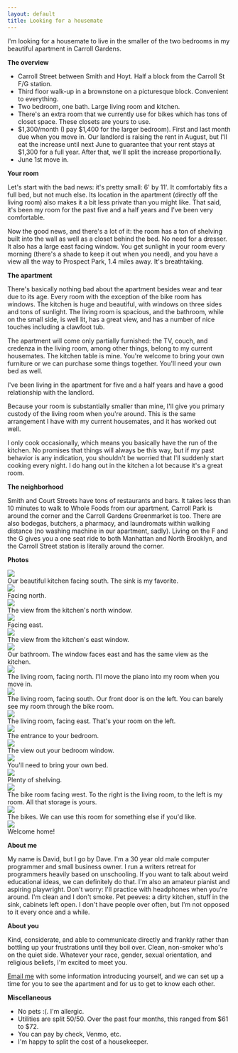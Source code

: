 ```yaml
---
layout: default
title: Looking for a housemate
---
```


I'm looking for a housemate to live in the smaller of the two bedrooms in my beautiful apartment in Carroll Gardens.

**The overview**

- Carroll Street between Smith and Hoyt. Half a block from the Carroll St F/G station.
- Third floor walk-up in a brownstone on a picturesque block. Convenient to everything.
- Two bedroom, one bath. Large living room and kitchen.
- There's an extra room that we currently use for bikes which has tons of closet space. These closets are yours to use.
- $1,300/month (I pay $1,400 for the larger bedroom). First and last month due when you move in. Our landlord is raising the rent in August, but I'll eat the increase until next June to guarantee that your rent stays at $1,300 for a full year. After that, we'll split the increase proportionally.
- June 1st move in.

**Your room**

Let's start with the bad news: it's pretty small: 6' by 11'. It comfortably fits a full bed, but not much else. Its location in the apartment (directly off the living room) also makes it a bit less private than you might like. That said, it's been my room for the past five and a half years and I've been very comfortable.

Now the good news, and there's a lot of it: the room has a ton of shelving built into the wall as well as a closet behind the bed. No need for a dresser. It also has a large east facing window. You get sunlight in your room every morning (there's a shade to keep it out when you need), and you have a view all the way to Prospect Park, 1.4 miles away. It's breathtaking.

**The apartment**

There's basically nothing bad about the apartment besides wear and tear due to its age. Every room with the exception of the bike room has windows. The kitchen is huge and beautiful, with windows on three sides and tons of sunlight. The living room is spacious, and the bathroom, while on the small side, is well lit, has a great view, and has a number of nice touches including a clawfoot tub.

The apartment will come only partially furnished: the TV, couch, and credenza in the living room, among other things, belong to my current housemates. The kitchen table is mine. You're welcome to bring your own furniture or we can purchase some things together. You'll need your own bed as well.

I've been living in the apartment for five and a half years and have a good relationship with the landlord.

Because your room is substantially smaller than mine, I'll give you primary custody of the living room when you're around. This is the same arrangement I have with my current housemates, and it has worked out well.

I only cook occasionally, which means you basically have the run of the kitchen. No promises that things will always be this way, but if my past behavior is any indication, you shouldn't be worried that I'll suddenly start cooking every night. I do hang out in the kitchen a lot because it's a great room.

**The neighborhood**

Smith and Court Streets have tons of restaurants and bars. It takes less than 10 minutes to walk to Whole Foods from our apartment. Carroll Park is around the corner and the Carroll Gardens Greenmarket is too. There are also bodegas, butchers, a pharmacy, and laundromats within walking distance (no washing machine in our apartment, sadly). Living on the F and the G gives you a one seat ride to both Manhattan and North Brooklyn, and the Carroll Street station is literally around the corner.

**Photos**

<img src="/images/housemate/kitchen_south.jpg" srcset="/images/housemate/kitchen_south@2x.jpg 2x, /images/housemate/kitchen_south@3x.jpg 3x">
<div class="image-caption">Our beautiful kitchen facing south. The sink is my favorite.</div>

<img src="/images/housemate/kitchen_north.jpg" srcset="/images/housemate/kitchen_north@2x.jpg 2x, /images/housemate/kitchen_north@3x.jpg 3x">
<div class="image-caption">Facing north.</div>

<img src="/images/housemate/kitchen_view_north.jpg" srcset="/images/housemate/kitchen_view_north@2x.jpg 2x, /images/housemate/kitchen_view_north@3x.jpg 3x">
<div class="image-caption">The view from the kitchen's north window.</div>

<img src="/images/housemate/kitchen_east.jpg" srcset="/images/housemate/kitchen_east@2x.jpg 2x, /images/housemate/kitchen_east@3x.jpg 3x">
<div class="image-caption">Facing east.</div>

<img src="/images/housemate/kitchen_view_east.jpg" srcset="/images/housemate/kitchen_view_east@2x.jpg 2x, /images/housemate/kitchen_view_east@3x.jpg 3x">
<div class="image-caption">The view from the kitchen's east window.</div>

<img src="/images/housemate/bathroom.jpg" srcset="/images/housemate/bathroom@2x.jpg 2x, /images/housemate/bathroom@3x.jpg 3x">
<div class="image-caption">Our bathroom. The window faces east and has the same view as the kitchen.</div>

<img src="/images/housemate/livingroom_north.jpg" srcset="/images/housemate/livingroom_north@2x.jpg 2x, /images/housemate/livingroom_north@3x.jpg 3x">
<div class="image-caption">The living room, facing north. I'll move the piano into my room when you move in.</div>

<img src="/images/housemate/livingroom_south.jpg" srcset="/images/housemate/livingroom_south@2x.jpg 2x, /images/housemate/livingroom_south@3x.jpg 3x">
<div class="image-caption">The living room, facing south. Our front door is on the left. You can barely see my room through the bike room.</div>

<img src="/images/housemate/livingroom_east.jpg" srcset="/images/housemate/livingroom_east@2x.jpg 2x, /images/housemate/livingroom_east@3x.jpg 3x">
<div class="image-caption">The living room, facing east. That's your room on the left.</div>

<img src="/images/housemate/bedroom_east.jpg" srcset="/images/housemate/bedroom_east@2x.jpg 2x, /images/housemate/bedroom_east@3x.jpg 3x">
<div class="image-caption">The entrance to your bedroom.</div>

<img src="/images/housemate/bedroom_view.jpg" srcset="/images/housemate/bedroom_view@2x.jpg 2x, /images/housemate/bedroom_view@3x.jpg 3x">
<div class="image-caption">The view out your bedroom window.</div>

<img src="/images/housemate/bedroom_south.jpg" srcset="/images/housemate/bedroom_south@2x.jpg 2x, /images/housemate/bedroom_south@3x.jpg 3x">
<div class="image-caption">You'll need to bring your own bed.</div>

<img src="/images/housemate/bedroom_north.jpg" srcset="/images/housemate/bedroom_north@2x.jpg 2x, /images/housemate/bedroom_north@3x.jpg 3x">
<div class="image-caption">Plenty of shelving.</div>

<img src="/images/housemate/bikeroom_west.jpg" srcset="/images/housemate/bikeroom_west@2x.jpg 2x, /images/housemate/bikeroom_west@3x.jpg 3x">
<div class="image-caption">The bike room facing west. To the right is the living room, to the left is my room. All that storage is yours.</div>

<img src="/images/housemate/bikeroom_east.jpg" srcset="/images/housemate/bikeroom_east@2x.jpg 2x, /images/housemate/bikeroom_east@3x.jpg 3x">
<div class="image-caption">The bikes. We can use this room for something else if you'd like.</div>

<img src="/images/housemate/outside.jpg" srcset="/images/housemate/outside@2x.jpg 2x, /images/housemate/outside@3x.jpg 3x">
<div class="image-caption">Welcome home!</div>

**About me**

My name is David, but I go by Dave. I'm a 30 year old male computer programmer and small business owner. I run a writers retreat for programmers heavily based on unschooling. If you want to talk about weird educational ideas, we can definitely do that. I'm also an amateur pianist and aspiring playwright. Don't worry: I'll practice with headphones when you're around. I'm clean and I don't smoke. Pet peeves: a dirty kitchen, stuff in the sink, cabinets left open. I don't have people over often, but I'm not opposed to it every once and a while.

**About you**

Kind, considerate, and able to communicate directly and frankly rather than bottling up your frustrations until they boil over. Clean, non-smoker who's on the quiet side. Whatever your race, gender, sexual orientation, and religious beliefs, I'm excited to meet you.

<a href="mailto:davidbalbert+housemate@gmail.com?subject=Carroll Gardens apartment">Email me</a> with some information introducing yourself, and we can set up a time for you to see the apartment and for us to get to know each other.

**Miscellaneous**

- No pets :(. I'm allergic.
- Utilities are split 50/50. Over the past four months, this ranged from $61 to $72.
- You can pay by check, Venmo, etc.
- I'm happy to split the cost of a housekeeper.

